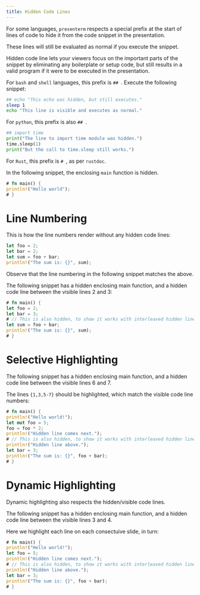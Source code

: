 ```yaml
---
title: Hidden Code Lines
---
```


For some languages, `presenterm` respects a special prefix at the start of lines of code to hide it from the code snippet in the presentation.

These lines will still be evaluated as normal if you execute the snippet.

Hidden code line lets your viewers focus on the important parts of the snippet by eliminating any boilerplate or setup code,
but still results in a valid program if it were to be executed in the presentation.

For `bash` and `shell` languages, this prefix is `## `. Execute the following snippet:

```bash +exec +line_numbers
## echo "This echo was hidden, but still executes."
sleep 1
echo "This line is visible and executes as normal."
```

<!-- end_slide -->

For `python`, this prefix is also `## `.

```python +exec +line_numbers
## import time
print("The line to import time module was hidden.")
time.sleep(1)
print("But the call to time.sleep still works.")
```

<!-- end_slide -->

For `Rust`, this prefix is `# `, as per `rustdoc`.

In the following snippet, the enclosing `main` function is hidden.

```rust +line_numbers
# fn main() {
println!("Hello world");
# }
```

<!-- end_slide -->

# Line Numbering

This is how the line numbers render without any hidden code lines:

```rust +line_numbers
let foo = 2;
let bar = 2;
let sum = foo + bar;
println!("The sum is: {}", sum);
```

Observe that the line numbering in the following snippet matches the above.

The following snippet has a hidden enclosing main function, and a hidden code line between the visible lines 2 and 3:

```rust +line_numbers
# fn main() {
let foo = 2;
let bar = 3;
# // This is also hidden, to show it works with interleaved hidden lines.
let sum = foo + bar;
println!("The sum is: {}", sum);
# }
```

<!-- end_slide -->

# Selective Highlighting

The following snippet has a hidden enclosing main function, and a hidden code line between the visible lines 6 and 7.

The lines `{1,3,5-7}` should be highlighted, which match the visible code line numbers:

```rust {1,3,5-7} +line_numbers
# fn main() {
println!("Hello world!");
let mut foo = 5;
foo = foo * 2;
println!("Hidden line comes next.");
# // This is also hidden, to show it works with interleaved hidden lines.
println!("Hidden line above.");
let bar = 3;
println!("The sum is: {}", foo + bar);
# }
```

<!-- end_slide -->

# Dynamic Highlighting

Dynamic highlighting also respects the hidden/visible code lines.

The following snippet has a hidden enclosing main function, and a hidden code line between the visible lines 3 and 4.

Here we highlight each line on each consectuive slide, in turn:

```rust {1|2|3|4|5|6} +line_numbers
# fn main() {
println!("Hello world!");
let foo = 5;
println!("Hidden line comes next.");
# // This is also hidden, to show it works with interleaved hidden lines.
println!("Hidden line above.");
let bar = 3;
println!("The sum is: {}", foo + bar);
# }
```

